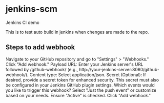 # jenkins-scm

Jenkins CI demo

This is to test auto build in jenkins when chenges are made to the repo.



## Steps to add webhook

Navigate to your GitHub repository and go to "Settings" > "Webhooks." 
Click "Add webhook."
Payload URL: Enter your Jenkins server's URL followed by /github-webhook/ (e.g., http://your-jenkins-server:8080/github-webhook/).
Content type: Select application/json.
Secret (Optional): If desired, provide a secret token for enhanced security. This secret must also be configured in your Jenkins GitHub plugin settings.
Which events would you like to trigger this webhook? Select "Just the push event" or customize based on your needs.
Ensure "Active" is checked.
Click "Add webhook." 